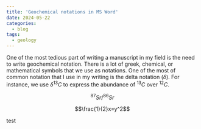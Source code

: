```yaml
---
title: 'Geochemical notations in MS Word'
date: 2024-05-22
categories:
  - blog
tags:
  - geology
---
```

One of the most tedious part of writing a manuscript in my field is the need to write geochemical notation. There is a lot of greek, chemical, or mathematical symbols that we use as notations. One of the most of common notation that I use in my writing is the delta notation ($\delta$). For instance, we use $\delta^{13}C$ to express the abundance of $^{13}C$ over $^{12}C$.


$$^{87}Sr/^{86}Sr$$


$$\frac{1}{2}x=y^2$$

test
